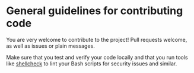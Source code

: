 # General guidelines for contributing code

You are very welcome to contribute to the project! Pull requests welcome, as well as issues or plain messages.

Make sure that you test and verify your code locally and that you run tools like [shellcheck](https://www.shellcheck.net) to lint your Bash scripts for security issues and similar.
